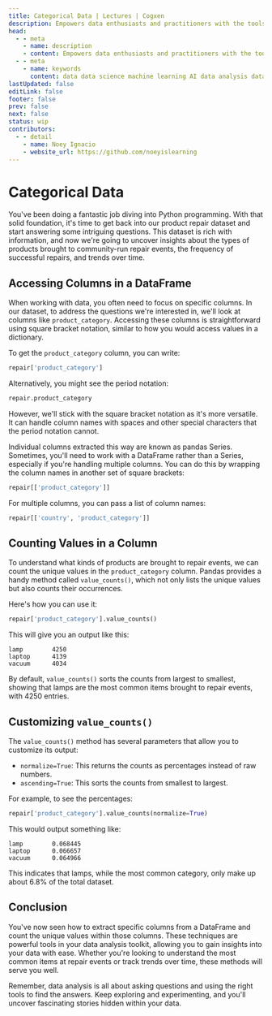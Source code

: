 ```yaml
---
title: Categorical Data | Lectures | Cogxen
description: Empowers data enthusiasts and practitioners with the tools and knowledge to unlock the potential of data.
head:
  - - meta
    - name: description
    - content: Empowers data enthusiasts and practitioners with the tools and knowledge to unlock the potential of data.
  - - meta
    - name: keywords
      content: data data science machine learning AI data analysis data-driven data enthusiasts data practitioners
lastUpdated: false
editLink: false
footer: false
prev: false
next: false
status: wip
contributors:
  - - detail
    - name: Noey Ignacio
    - website_url: https://github.com/noeyislearning
---
```


# Categorical Data

You've been doing a fantastic job diving into Python programming. With that solid foundation, it's time to get back into our product repair dataset and start answering some intriguing questions. This dataset is rich with information, and now we're going to uncover insights about the types of products brought to community-run repair events, the frequency of successful repairs, and trends over time.

## Accessing Columns in a DataFrame

When working with data, you often need to focus on specific columns. In our dataset, to address the questions we're interested in, we'll look at columns like `product_category`. Accessing these columns is straightforward using square bracket notation, similar to how you would access values in a dictionary.

To get the `product_category` column, you can write:

```python
repair['product_category']
```

Alternatively, you might see the period notation:

```python
repair.product_category
```

However, we'll stick with the square bracket notation as it's more versatile. It can handle column names with spaces and other special characters that the period notation cannot.

Individual columns extracted this way are known as pandas Series. Sometimes, you'll need to work with a DataFrame rather than a Series, especially if you're handling multiple columns. You can do this by wrapping the column names in another set of square brackets:

```python
repair[['product_category']]
```

For multiple columns, you can pass a list of column names:

```python
repair[['country', 'product_category']]
```

## Counting Values in a Column

To understand what kinds of products are brought to repair events, we can count the unique values in the `product_category` column. Pandas provides a handy method called `value_counts()`, which not only lists the unique values but also counts their occurrences.

Here's how you can use it:

```python
repair['product_category'].value_counts()
```

This will give you an output like this:

```plaintext
lamp        4250
laptop      4139
vacuum      4034
```

By default, `value_counts()` sorts the counts from largest to smallest, showing that lamps are the most common items brought to repair events, with 4250 entries.

## Customizing `value_counts()`

The `value_counts()` method has several parameters that allow you to customize its output:

- `normalize=True`: This returns the counts as percentages instead of raw numbers.
- `ascending=True`: This sorts the counts from smallest to largest.

For example, to see the percentages:

```python
repair['product_category'].value_counts(normalize=True)
```

This would output something like:

```plaintext
lamp        0.068445
laptop      0.066657
vacuum      0.064966
```

This indicates that lamps, while the most common category, only make up about 6.8% of the total dataset.

## Conclusion

You've now seen how to extract specific columns from a DataFrame and count the unique values within those columns. These techniques are powerful tools in your data analysis toolkit, allowing you to gain insights into your data with ease. Whether you're looking to understand the most common items at repair events or track trends over time, these methods will serve you well.

Remember, data analysis is all about asking questions and using the right tools to find the answers. Keep exploring and experimenting, and you'll uncover fascinating stories hidden within your data.
